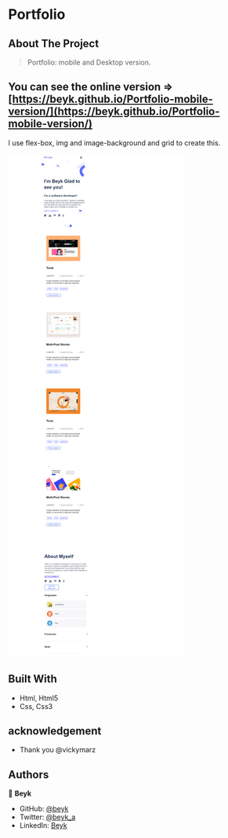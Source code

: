 # Portfolio
## About The Project
>Portfolio: mobile and Desktop version.
## You can see the online version => [https://beyk.github.io/Portfolio-mobile-version/](https://beyk.github.io/Portfolio-mobile-version/)

I use flex-box, img and image-background and grid to create this.

![Screenshot](./images/screenshoot.PNG)
## Built With
- Html, Html5
- Css, Css3

## acknowledgement
- Thank you @vickymarz

## Authors
👤 **Beyk**
- GitHub: [@beyk](https://github.com/beyk)
- Twitter: [@beyk_a](https://twitter.com/beyk_a)
- LinkedIn: [Beyk](https://www.linkedin.com/in/asghar-beykmohammadi-1b16b291/)
